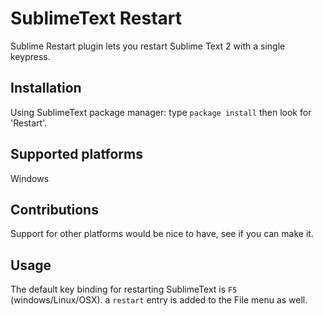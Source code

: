 SublimeText Restart
===================

Sublime Restart plugin lets you restart Sublime Text 2 with a single keypress.

Installation
------------
Using SublimeText package manager:
type `package install` then look for 'Restart'.

Supported platforms
-------------------
Windows

Contributions
-------------
Support for other platforms would be nice to have, see if you can make it.

Usage
-----
The default key binding for restarting SublimeText is `F5` (windows/Linux/OSX).
a `restart` entry is added to the File menu as well.
